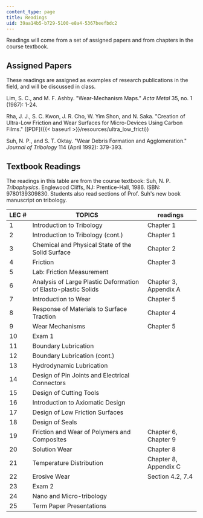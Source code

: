 ```yaml
---
content_type: page
title: Readings
uid: 39aa14b5-b729-5100-e8a4-5367beefbdc2
---
```


Readings will come from a set of assigned papers and from chapters in the course textbook.

Assigned Papers
---------------

These readings are assigned as examples of research publications in the field, and will be discussed in class.

Lim, S. C., and M. F. Ashby. "Wear-Mechanism Maps." _Acta Metal_ 35, no. 1 (1987): 1-24.

Rha, J. J., S. C. Kwon, J. R. Cho, W. Yim Shon, and N. Saka. "Creation of Ultra-Low Friction and Wear Surfaces for Micro-Devices Using Carbon Films." ([PDF]({{< baseurl >}}/resources/ultra_low_fricti))

Suh, N. P., and S. T. Oktay. "Wear Debris Formation and Agglomeration." _Journal of Tribology_ 114 (April 1992): 379-393.

Textbook Readings
-----------------

The readings in this table are from the course textbook: Suh, N. P. _Tribophysics_. Englewood Cliffs, NJ: Prentice-Hall, 1986. ISBN: 9780139309830. Students also read sections of Prof. Suh's new book manuscript on tribology.

| LEC # | TOPICS | readings |
| --- | --- | --- |
| 1 | Introduction to Tribology | Chapter 1 |
| 2 | Introduction to Tribology (cont.) | Chapter 1 |
| 3 | Chemical and Physical State of the Solid Surface | Chapter 2 |
| 4 | Friction | Chapter 3 |
| 5 | Lab: Friction Measurement | &nbsp; |
| 6 | Analysis of Large Plastic Deformation of Elasto-plastic Solids | Chapter 3, Appendix A |
| 7 | Introduction to Wear | Chapter 5 |
| 8 | Response of Materials to Surface Traction | Chapter 4 |
| 9 | Wear Mechanisms | Chapter 5 |
| 10 | Exam 1 | &nbsp; |
| 11 | Boundary Lubrication | &nbsp; |
| 12 | Boundary Lubrication (cont.) | &nbsp; |
| 13 | Hydrodynamic Lubrication | &nbsp; |
| 14 | Design of Pin Joints and Electrical Connectors | &nbsp; |
| 15 | Design of Cutting Tools | &nbsp; |
| 16 | Introduction to Axiomatic Design | &nbsp; |
| 17 | Design of Low Friction Surfaces | &nbsp; |
| 18 | Design of Seals | &nbsp; |
| 19 | Friction and Wear of Polymers and Composites | Chapter 6, Chapter 9 |
| 20 | Solution Wear | Chapter 8 |
| 21 | Temperature Distribution | Chapter 8, Appendix C |
| 22 | Erosive Wear | Section 4.2, 7.4 |
| 23 | Exam 2 | &nbsp; |
| 24 | Nano and Micro-tribology | &nbsp; |
| 25 | Term Paper Presentations |